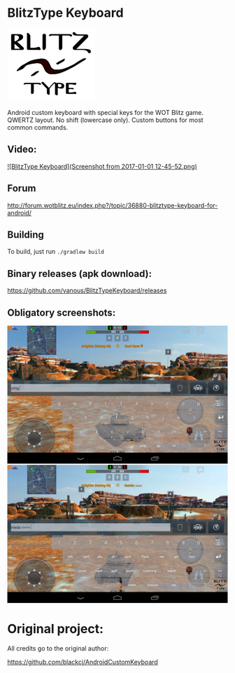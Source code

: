 # BlitzType Keyboard

![logo](bt_logo_big.png)

Android custom keyboard with special keys for the WOT Blitz game. QWERTZ layout. No shift (lowercase only). Custom buttons for most common commands.

## Video:
[![BlitzType Keyboard](Screenshot from 2017-01-01 12-45-52.png)](https://www.youtube.com/watch?v=KX7_eouTFoY)

## Forum

http://forum.wotblitz.eu/index.php?/topic/36880-blitztype-keyboard-for-android/

## Building

To build, just run `./gradlew build`

## Binary releases (apk download):

https://github.com/vanous/BlitzTypeKeyboard/releases

## Obligatory screenshots:

![Screenshot](Screenshot_2017-01-01-00-24-15.png)
![Screenshot](Screenshot_2017-01-01-00-24-51.png)


# Original project:

All credits go to the original author:

https://github.com/blackcj/AndroidCustomKeyboard
